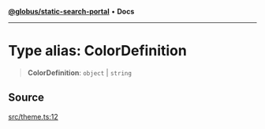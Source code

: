 [**@globus/static-search-portal**](../../README.md) • **Docs**

***

# Type alias: ColorDefinition

> **ColorDefinition**: `object` \| `string`

## Source

[src/theme.ts:12](https://github.com/globus/static-search-portal/blob/baa2d7ee8b5271b1d58d6455e5096e077c19aecd/src/theme.ts#L12)

